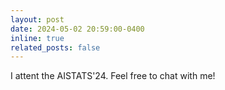 ```yaml
---
layout: post
date: 2024-05-02 20:59:00-0400
inline: true
related_posts: false
---
```


I attent the AISTATS'24. Feel free to chat with me!
